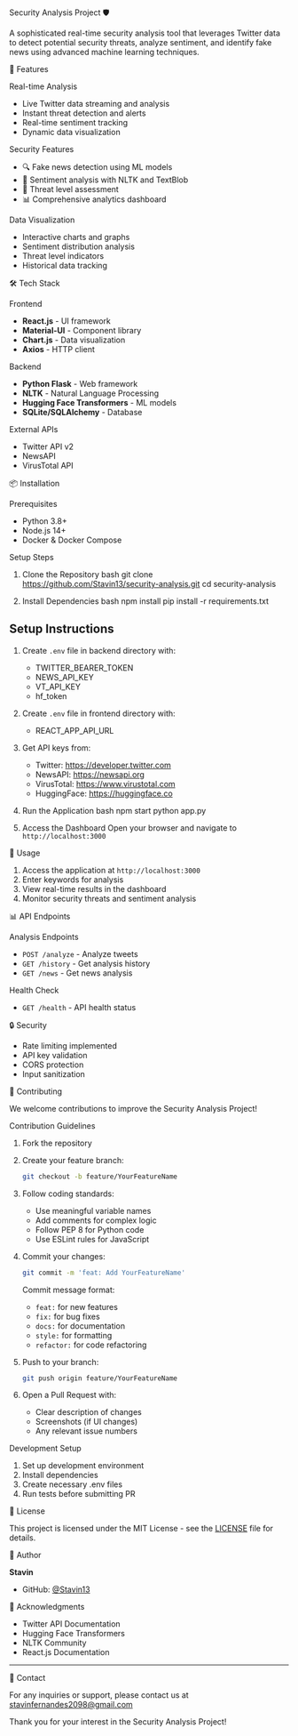 Security Analysis Project 🛡️

A sophisticated real-time security analysis tool that leverages Twitter data to detect potential security threats, analyze sentiment, and identify fake news using advanced machine learning techniques.

🌟 Features

Real-time Analysis
- Live Twitter data streaming and analysis
- Instant threat detection and alerts
- Real-time sentiment tracking
- Dynamic data visualization

Security Features
- 🔍 Fake news detection using ML models
- 🎯 Sentiment analysis with NLTK and TextBlob
- 🚨 Threat level assessment
- 📊 Comprehensive analytics dashboard

Data Visualization
- Interactive charts and graphs
- Sentiment distribution analysis
- Threat level indicators
- Historical data tracking

🛠️ Tech Stack

Frontend
- **React.js** - UI framework
- **Material-UI** - Component library
- **Chart.js** - Data visualization
- **Axios** - HTTP client

Backend
- **Python Flask** - Web framework
- **NLTK** - Natural Language Processing
- **Hugging Face Transformers** - ML models
- **SQLite/SQLAlchemy** - Database

External APIs
- Twitter API v2
- NewsAPI
- VirusTotal API

📦 Installation

Prerequisites
- Python 3.8+
- Node.js 14+
- Docker & Docker Compose

Setup Steps
1. Clone the Repository
bash
git clone https://github.com/Stavin13/security-analysis.git
cd security-analysis

2. Install Dependencies
bash
npm install
pip install -r requirements.txt

## Setup Instructions

1. Create `.env` file in backend directory with:
   - TWITTER_BEARER_TOKEN
   - NEWS_API_KEY
   - VT_API_KEY
   - hf_token

2. Create `.env` file in frontend directory with:
   - REACT_APP_API_URL

3. Get API keys from:
   - Twitter: https://developer.twitter.com
   - NewsAPI: https://newsapi.org
   - VirusTotal: https://www.virustotal.com
   - HuggingFace: https://huggingface.co


4. Run the Application
bash
npm start
python app.py

5. Access the Dashboard
Open your browser and navigate to `http://localhost:3000`

🚀 Usage

1. Access the application at `http://localhost:3000`
2. Enter keywords for analysis
3. View real-time results in the dashboard
4. Monitor security threats and sentiment analysis

📊 API Endpoints

Analysis Endpoints
- `POST /analyze` - Analyze tweets
- `GET /history` - Get analysis history
- `GET /news` - Get news analysis

Health Check
- `GET /health` - API health status

🔒 Security

- Rate limiting implemented
- API key validation
- CORS protection
- Input sanitization

🤝 Contributing

We welcome contributions to improve the Security Analysis Project!

Contribution Guidelines

1. Fork the repository
2. Create your feature branch:
   ```bash
   git checkout -b feature/YourFeatureName
   ```
3. Follow coding standards:
   - Use meaningful variable names
   - Add comments for complex logic
   - Follow PEP 8 for Python code
   - Use ESLint rules for JavaScript

4. Commit your changes:
   ```bash
   git commit -m 'feat: Add YourFeatureName'
   ```
   Commit message format:
   - `feat:` for new features
   - `fix:` for bug fixes
   - `docs:` for documentation
   - `style:` for formatting
   - `refactor:` for code refactoring

5. Push to your branch:
   ```bash
   git push origin feature/YourFeatureName
   ```

6. Open a Pull Request with:
   - Clear description of changes
   - Screenshots (if UI changes)
   - Any relevant issue numbers

 Development Setup

1. Set up development environment
2. Install dependencies
3. Create necessary .env files
4. Run tests before submitting PR

📝 License

This project is licensed under the MIT License - see the [LICENSE](LICENSE) file for details.

👤 Author

**Stavin**
- GitHub: [@Stavin13](https://github.com/Stavin13)

🙏 Acknowledgments

- Twitter API Documentation
- Hugging Face Transformers
- NLTK Community
- React.js Documentation

---

📧 Contact

For any inquiries or support, please contact us at [stavinfernandes2098@gmail.com](mailto:stavinfernandes2098@gmail.com)

Thank you for your interest in the Security Analysis Project!


    
